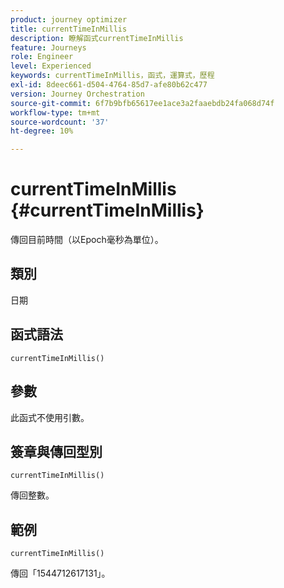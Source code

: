```yaml
---
product: journey optimizer
title: currentTimeInMillis
description: 瞭解函式currentTimeInMillis
feature: Journeys
role: Engineer
level: Experienced
keywords: currentTimeInMillis，函式，運算式，歷程
exl-id: 8deec661-d504-4764-85d7-afe80b62c477
version: Journey Orchestration
source-git-commit: 6f7b9bfb65617ee1ace3a2faaebdb24fa068d74f
workflow-type: tm+mt
source-wordcount: '37'
ht-degree: 10%

---
```


# currentTimeInMillis {#currentTimeInMillis}

傳回目前時間（以Epoch毫秒為單位）。

## 類別

日期

## 函式語法

`currentTimeInMillis()`

## 參數

此函式不使用引數。

## 簽章與傳回型別

`currentTimeInMillis()`

傳回整數。

## 範例

`currentTimeInMillis()`

傳回「1544712617131」。
